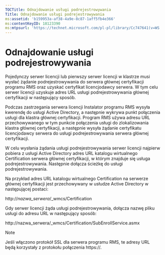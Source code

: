 ```yaml
---
TOCTitle: Odnajdowanie usługi podrejestrowywania
Title: Odnajdowanie usługi podrejestrowywania
ms:assetid: 'b159953a-af38-4a9e-8c87-1aff5fb4e366'
ms:contentKeyID: 18123390
ms:mtpsurl: 'https://technet.microsoft.com/pl-pl/library/Cc747641(v=WS.10)'
---
```


Odnajdowanie usługi podrejestrowywania
======================================

Pojedynczy serwer licencji lub pierwszy serwer licencji w klastrze musi wysłać żądanie podrejestrowywania do serwera głównej certyfikacji programu RMS oraz uzyskać certyfikat licencjodawcy serwera. W tym celu serwer licencji uzyskuje adres URL usługi podrejestrowywania głównej certyfikacji w następujący sposób.

Podczas zastrzegania serwera licencji Instalator programu RMS wysyła kwerendę do usługi Active Directory, a następnie wykrywa punkt połączenia usługi dla klastra głównej certyfikacji. Program RMS używa adresu URL przechowywanego w tym punkcie połączenia usługi do zlokalizowania klastra głównej certyfikacji, a następnie wysyła żądanie certyfikatu licencjodawcy serwera do usługi podrejestrowywania serwera głównej certyfikacji.

W celu wysłania żądania usługi podrejestrowywania serwer licencji najpierw pobiera z usługi Active Directory adres URL katalogu wirtualnego Certification serwera głównej certyfikacji, w którym znajduje się usługa podrejestrowywania. Następnie dołącza ścieżkę do usługi podrejestrowywania.

Na przykład adres URL katalogu wirtualnego Certification na serwerze głównej certyfikacji jest przechowywany w usłudze Active Directory w następującej postaci:

http://*nazwa\_serwera*/\_wmcs/Certification

Gdy serwer licencji żąda usługi podrejestrowywania, dołącza nazwę pliku usługi do adresu URL w następujący sposób:

http://nazwa\_serwera/\_wmcs/Certification/SubEnrollService.asmx

> [!note]  
> Jeśli włączono protokół SSL dla serwera programu RMS, te adresy URL będą korzystały z protokołu połączenia https://. 

